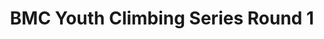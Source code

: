 ---
layout: post
title: BMC Youth Climbing Series Round 1
month: January
venue: Big Rock Bond
time: ??
link: https://www.thebmc.co.uk/bmc-youth-climbing-series-2019
---